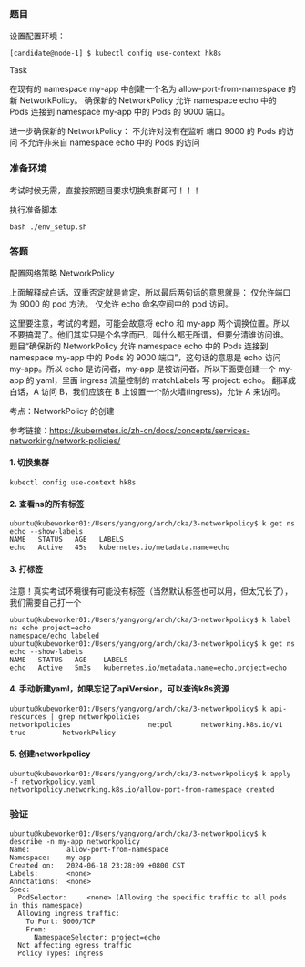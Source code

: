 ### 题目

设置配置环境：

    [candidate@node-1] $ kubectl config use-context hk8s

Task

在现有的 namespace my-app 中创建一个名为 allow-port-from-namespace 的新 NetworkPolicy。
确保新的 NetworkPolicy 允许 namespace echo 中的 Pods 连接到 namespace my-app 中的 Pods 的 9000 端口。

进一步确保新的 NetworkPolicy：
不允许对没有在监听 端口 9000 的 Pods 的访问
不允许非来自 namespace echo 中的 Pods 的访问

### 准备环境

考试时候无需，直接按照题目要求切换集群即可！！！

执行准备脚本

    bash ./env_setup.sh

### 答题

配置网络策略 NetworkPolicy

上面解释成白话，双重否定就是肯定，所以最后两句话的意思就是：
仅允许端口为 9000 的 pod 方法。
仅允许 echo 命名空间中的 pod 访问。

这里要注意，考试的考题，可能会故意将 echo 和 my-app 两个调换位置。所以不要搞混了。他们其实只是个名字而已，叫什么都无所谓，但要分清谁访问谁。
题目“确保新的 NetworkPolicy 允许 namespace echo 中的 Pods 连接到 namespace my-app 中的 Pods 的 9000 端口”，这句话的意思是
echo 访问 my-app。所以
echo 是访问者，my-app 是被访问者。所以下面要创建一个 my-app 的 yaml，里面 ingress 流量控制的 matchLabels 写 project: echo。
翻译成白话，A 访问 B，我们应该在 B 上设置一个防火墙(ingress)，允许 A 来访问。

考点：NetworkPolicy 的创建

参考链接：https://kubernetes.io/zh-cn/docs/concepts/services-networking/network-policies/

#### 1. 切换集群

    kubectl config use-context hk8s

#### 2. 查看ns的所有标签

```
ubuntu@kubeworker01:/Users/yangyong/arch/cka/3-networkpolicy$ k get ns echo --show-labels
NAME   STATUS   AGE   LABELS
echo   Active   45s   kubernetes.io/metadata.name=echo
```

#### 3. 打标签

注意！真实考试环境很有可能没有标签（当然默认标签也可以用，但太冗长了），我们需要自己打一个

```
ubuntu@kubeworker01:/Users/yangyong/arch/cka/3-networkpolicy$ k label ns echo project=echo
namespace/echo labeled
ubuntu@kubeworker01:/Users/yangyong/arch/cka/3-networkpolicy$ k get ns echo --show-labels
NAME   STATUS   AGE    LABELS
echo   Active   5m3s   kubernetes.io/metadata.name=echo,project=echo
```

#### 4. 手动新建yaml，如果忘记了apiVersion，可以查询k8s资源

```
ubuntu@kubeworker01:/Users/yangyong/arch/cka/3-networkpolicy$ k api-resources | grep networkpolicies
networkpolicies                   netpol       networking.k8s.io/v1              true         NetworkPolicy
```

#### 5. 创建networkpolicy

```
ubuntu@kubeworker01:/Users/yangyong/arch/cka/3-networkpolicy$ k apply -f networkpolicy.yaml
networkpolicy.networking.k8s.io/allow-port-from-namespace created
```

### 验证

```
ubuntu@kubeworker01:/Users/yangyong/arch/cka/3-networkpolicy$ k describe -n my-app networkpolicy
Name:         allow-port-from-namespace
Namespace:    my-app
Created on:   2024-06-18 23:28:09 +0800 CST
Labels:       <none>
Annotations:  <none>
Spec:
  PodSelector:     <none> (Allowing the specific traffic to all pods in this namespace)
  Allowing ingress traffic:
    To Port: 9000/TCP
    From:
      NamespaceSelector: project=echo
  Not affecting egress traffic
  Policy Types: Ingress
```